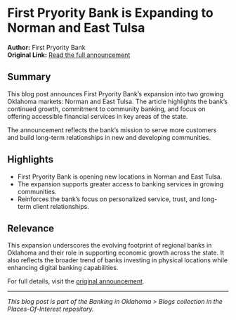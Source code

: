 # First Pryority Bank is Expanding to Norman and East Tulsa

**Author:** First Pryority Bank  
**Original Link:** [Read the full announcement](https://firstpryoritybank.com/exciting-news-first-pryority-bank-is-expanding-to-norman-and-east-tulsa/)

## Summary

This blog post announces First Pryority Bank’s expansion into two growing Oklahoma markets: Norman and East Tulsa. The article highlights the bank’s continued growth, commitment to community banking, and focus on offering accessible financial services in key areas of the state.

The announcement reflects the bank’s mission to serve more customers and build long-term relationships in new and developing communities.

## Highlights

- First Pryority Bank is opening new locations in Norman and East Tulsa.
- The expansion supports greater access to banking services in growing communities.
- Reinforces the bank’s focus on personalized service, trust, and long-term client relationships.

## Relevance

This expansion underscores the evolving footprint of regional banks in Oklahoma and their role in supporting economic growth across the state. It also reflects the broader trend of banks investing in physical locations while enhancing digital banking capabilities.

For full details, visit the [original announcement](https://firstpryoritybank.com/exciting-news-first-pryority-bank-is-expanding-to-norman-and-east-tulsa/).

---

*This blog post is part of the Banking in Oklahoma > Blogs collection in the Places-Of-Interest repository.*
